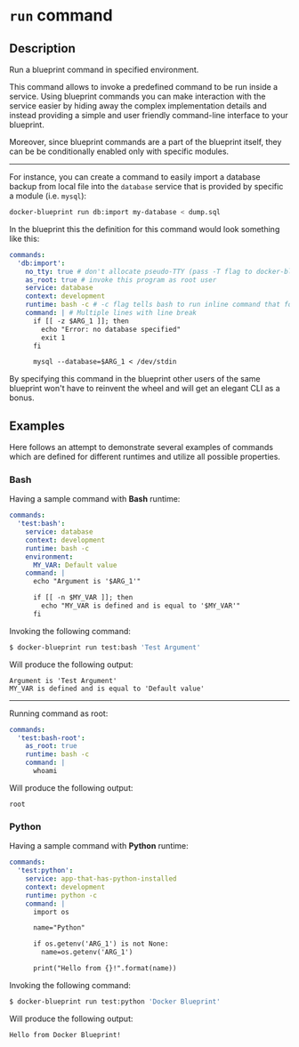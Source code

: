 # `run` command

## Description

Run a blueprint command in specified environment.

This command allows to invoke a predefined command to be run inside a service.
Using blueprint commands you can make interaction with the service easier by
hiding away the complex implementation details and instead providing a simple
and user friendly command-line interface to your blueprint.

Moreover, since blueprint commands are a part of the blueprint itself, they can be
be conditionally enabled only with specific modules.

---

For instance, you can create a command to easily import a database backup from
local file into the `database` service that is provided by specific a module
(i.e. `mysql`):

```bash
docker-blueprint run db:import my-database < dump.sql
```

In the blueprint this the definition for this command would look something
like this:

```yml
commands:
  'db:import':
    no_tty: true # don't allocate pseudo-TTY (pass -T flag to docker-blueprint)
    as_root: true # invoke this program as root user
    service: database
    context: development
    runtime: bash -c # -c flag tells bash to run inline command that follows
    command: | # Multiple lines with line break
      if [[ -z $ARG_1 ]]; then
        echo "Error: no database specified"
        exit 1
      fi

      mysql --database=$ARG_1 < /dev/stdin
```

By specifying this command in the blueprint other users of the same blueprint
won't have to reinvent the wheel and will get an elegant CLI as a bonus.

## Examples

Here follows an attempt to demonstrate several examples of commands which are
defined for different runtimes and utilize all possible properties.

### Bash

Having a sample command with **Bash** runtime:

```yml
commands:
  'test:bash':
    service: database
    context: development
    runtime: bash -c
    environment:
      MY_VAR: Default value
    command: |
      echo "Argument is '$ARG_1'"

      if [[ -n $MY_VAR ]]; then
        echo "MY_VAR is defined and is equal to '$MY_VAR'"
      fi
```

Invoking the following command:

```bash
$ docker-blueprint run test:bash 'Test Argument'
```

Will produce the following output:

```
Argument is 'Test Argument'
MY_VAR is defined and is equal to 'Default value'
```

---

Running command as root:

```yml
commands:
  'test:bash-root':
    as_root: true
    runtime: bash -c
    command: |
      whoami
```

Will produce the following output:

```
root
```

### Python

Having a sample command with **Python** runtime:

```yml
commands:
  'test:python':
    service: app-that-has-python-installed
    context: development
    runtime: python -c
    command: |
      import os

      name="Python"

      if os.getenv('ARG_1') is not None:
        name=os.getenv('ARG_1')

      print("Hello from {}!".format(name))
```

Invoking the following command:

```bash
$ docker-blueprint run test:python 'Docker Blueprint'
```

Will produce the following output:

```
Hello from Docker Blueprint!
```
